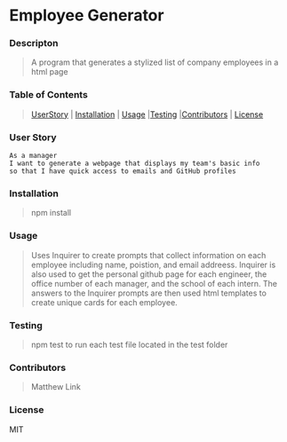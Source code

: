 # Employee Generator

### Descripton
>A program that generates a stylized list of company employees in a html page

### Table of Contents 
>[UserStory](###UserStory) | [Installation](###Installation) | [Usage](###Usage) |[Testing](###Testing) |[Contributors](###Contributors) | [License](###MIT)

### User Story
```
As a manager
I want to generate a webpage that displays my team's basic info
so that I have quick access to emails and GitHub profiles
```

### Installation
>npm install

### Usage
>Uses Inquirer to create prompts that collect information on each employee including name, poistion, and email addreess. Inquirer is also used to get the personal github page for each engineer, the office number of each manager, and the school of each intern. The answers to the Inquirer prompts are then used html templates to create unique cards for each employee.

### Testing
>npm test to run each test file located in the test folder

### Contributors
>Matthew Link

### License
MIT